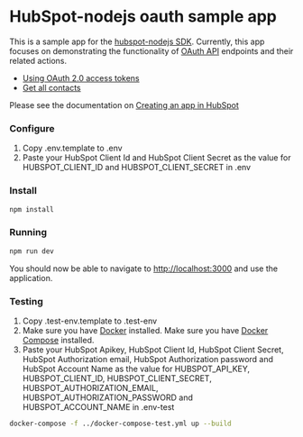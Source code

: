 # HubSpot-nodejs oauth sample app

This is a sample app for the [hubspot-nodejs SDK](https://www.npmjs.com/package/@hubspot/api-client). Currently, this app focuses on demonstrating the functionality of [OAuth API](https://developers.hubspot.com/docs/api/working-with-oauth) endpoints and their related actions.

  - [Using OAuth 2.0 access tokens](https://developers.hubspot.com/docs/api/intro-to-auth)
  - [Get all contacts](https://developers.hubspot.com/docs/api/crm/contacts)

Please see the documentation on [Creating an app in HubSpot](https://developers.hubspot.com/docs/api/creating-an-ap)

### Configure

1. Copy .env.template to .env
2. Paste your HubSpot Client Id and HubSpot Client Secret as the value for HUBSPOT_CLIENT_ID and HUBSPOT_CLIENT_SECRET in .env

### Install
```bash
npm install
```

### Running

```bash
npm run dev
```
You should now be able to navigate to [http://localhost:3000](http://localhost:3000) and use the application.

### Testing
1. Copy .test-env.template to .test-env
2. Make sure you have [Docker](https://www.docker.com/) installed. Make sure you have [Docker Compose](https://docs.docker.com/compose/) installed.
3. Paste your HubSpot Apikey, HubSpot Client Id, HubSpot Client Secret, HubSpot Authorization email, HubSpot Authorization password
and HubSpot Account Name as the value for HUBSPOT_API_KEY, HUBSPOT_CLIENT_ID, HUBSPOT_CLIENT_SECRET, HUBSPOT_AUTHORIZATION_EMAIL, 
HUBSPOT_AUTHORIZATION_PASSWORD and HUBSPOT_ACCOUNT_NAME in .env-test

```bash
docker-compose -f ../docker-compose-test.yml up --build
```
